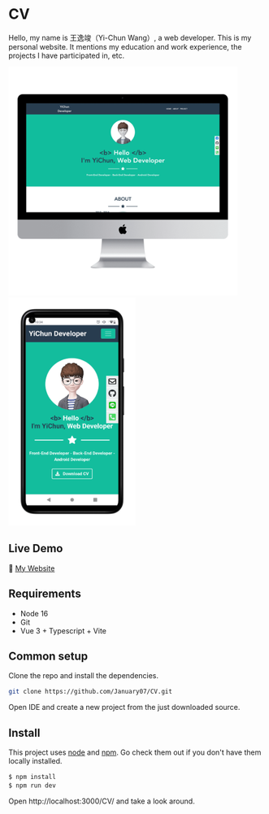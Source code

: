 # CV

Hello, my name is 王逸竣（Yi-Chun Wang）, a web developer. This is my personal website. It mentions my education and work experience, the projects I have participated in, etc.

<img src="public/website.png" alt="Website" height="450px" width="450px"> <img src="public/mobile.png" alt="Mobile" height="450px" width="250px">

## Live Demo

🔗 [My Website](https://january07.github.io/CV/)

## Requirements

* Node 16
* Git
* Vue 3 + Typescript + Vite

## Common setup

Clone the repo and install the dependencies.

```bash
git clone https://github.com/January07/CV.git
```

Open IDE and create a new project from the just downloaded source.

## Install

This project uses [node](https://nodejs.org/) and [npm](https://www.npmjs.com/). Go check them out if you don't have them locally installed.

```bash
$ npm install
$ npm run dev
```

Open http://localhost:3000/CV/ and take a look around.